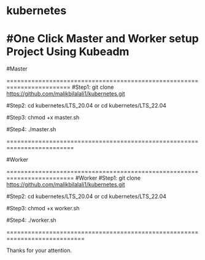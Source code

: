# kubernetes
#One Click Master and Worker setup Project Using Kubeadm
========================================================================

#Master

========================================================================
#Step1:
git clone https://github.com/malikbilalali1/kubernetes.git

#Step2:
cd kubernetes/LTS_20.04 
or
cd kubernetes/LTS_22.04

#Step3:
chmod +x master.sh

#Step4:
./master.sh

=========================================================================

#Worker

=========================================================================
#Worker
#Step1:
git clone https://github.com/malikbilalali1/kubernetes.git

#Step2:
cd kubernetes/LTS_20.04 
or
cd kubernetes/LTS_22.04

#Step3:
chmod +x worker.sh

#Step4:
./worker.sh

============================================================================

Thanks for your attention.
